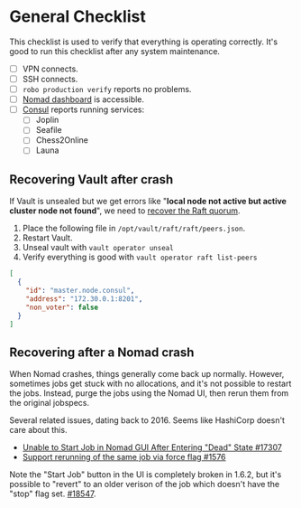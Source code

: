 # General Checklist

This checklist is used to verify that everything is operating correctly. It's good to run this checklist after any system maintenance.

- [ ] VPN connects.
- [ ] SSH connects.
- [ ] `robo production verify` reports no problems.
- [ ] [Nomad dashboard](https://nomad.service.consul:4646) is accessible.
- [ ] [Consul](https://consul.service.consul:8501/ui/nbg1/services) reports running services:
  - [ ] Joplin
  - [ ] Seafile
  - [ ] Chess2Online
  - [ ] Launa

## Recovering Vault after crash

If Vault is unsealed but we get errors like "**local node not active but active cluster node not found**", we need to [recover the Raft quorum](https://developer.hashicorp.com/vault/tutorials/raft/raft-lost-quorum).

1. Place the following file in `/opt/vault/raft/raft/peers.json`.
2. Restart Vault.
3. Unseal vault with `vault operator unseal`
4. Verify everything is good with `vault operator raft list-peers`

```json
[
  {
    "id": "master.node.consul",
    "address": "172.30.0.1:8201",
    "non_voter": false
  }
]
```

## Recovering after a Nomad crash

When Nomad crashes, things generally come back up normally. However, sometimes jobs get stuck with no allocations, and it's not possible to restart the jobs. Instead, purge the jobs using the Nomad UI, then rerun them from the original jobspecs.

Several related issues, dating back to 2016. Seems like HashiCorp doesn't care about this.

- [Unable to Start Job in Nomad GUI After Entering "Dead" State #17307](https://github.com/hashicorp/nomad/issues/17307)
- [Support rerunning of the same job via force flag #1576](https://github.com/hashicorp/nomad/issues/1576)

Note the "Start Job" button in the UI is completely broken in 1.6.2, but it's possible to "revert" to an older verison of the job which doesn't have the "stop" flag set. [#18547](https://github.com/hashicorp/nomad/issues/18547).
